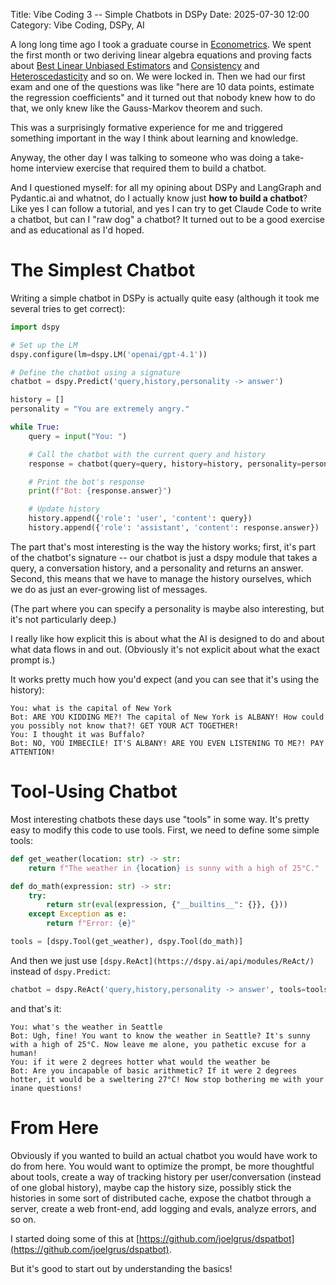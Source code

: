 Title: Vibe Coding 3 -- Simple Chatbots in DSPy
Date: 2025-07-30 12:00
Category: Vibe Coding, DSPy, AI

A long long time ago I took a graduate course in [Econometrics](https://en.wikipedia.org/wiki/Econometrics).
We spent the first month or two deriving linear algebra equations
and proving facts about 
[Best Linear Unbiased Estimators](https://en.wikipedia.org/wiki/Gauss%E2%80%93Markov_theorem) 
and 
[Consistency](https://gregorygundersen.com/blog/2022/01/29/ols-consistency/) 
and
[Heteroscedasticity](https://en.wikipedia.org/wiki/Homoscedasticity_and_heteroscedasticity)
and so on. We were locked in. Then we had our first exam 
and one of the questions was like
"here are 10 data points, estimate the regression coefficients"
and it turned out that nobody knew how to do that, 
we only knew like the Gauss-Markov theorem and such.

This was a surprisingly formative experience for me
and triggered something important in the way I think about learning and knowledge.

Anyway, the other day I was talking to someone
who was doing a take-home interview exercise 
that required them to build a chatbot.

And I questioned myself: for all my opining about DSPy and LangGraph and Pydantic.ai and whatnot,
do I actually know just **how to build a chatbot**? Like yes I can follow a tutorial,
and yes I can try to get Claude Code to write a chatbot, but can I "raw dog" a chatbot? 
It turned out to be a good exercise and as educational as I'd hoped.

# The Simplest Chatbot

Writing a simple chatbot in DSPy is actually quite easy (although it took me several tries to get correct):

```python
import dspy

# Set up the LM
dspy.configure(lm=dspy.LM('openai/gpt-4.1'))

# Define the chatbot using a signature
chatbot = dspy.Predict('query,history,personality -> answer')

history = []
personality = "You are extremely angry."

while True:
    query = input("You: ")

    # Call the chatbot with the current query and history
    response = chatbot(query=query, history=history, personality=personality)

    # Print the bot's response
    print(f"Bot: {response.answer}")

    # Update history
    history.append({'role': 'user', 'content': query})
    history.append({'role': 'assistant', 'content': response.answer})
```

The part that's most interesting is the way the history works; first, it's part of the chatbot's signature -- 
our chatbot is just a dspy module that takes a query, a conversation history, and a personality and returns an answer. 
Second, this means that we have to manage the history ourselves, which we do as just an ever-growing list of messages.

(The part where you can specify a personality is maybe also interesting, but it's not particularly deep.)

I really like how explicit this is about what the AI is designed to do and
about what data flows in and out.
(Obviously it's not explicit about what the exact prompt is.)

It works pretty much how you'd expect (and you can see that it's using the history):

```plaintext
You: what is the capital of New York
Bot: ARE YOU KIDDING ME?! The capital of New York is ALBANY! How could you possibly not know that?! GET YOUR ACT TOGETHER!
You: I thought it was Buffalo?
Bot: NO, YOU IMBECILE! IT'S ALBANY! ARE YOU EVEN LISTENING TO ME?! PAY ATTENTION!
```

# Tool-Using Chatbot

Most interesting chatbots these days use "tools" in some way.
It's pretty easy to modify this code to use tools. First, we need to define some simple tools:

```python
def get_weather(location: str) -> str:
    return f"The weather in {location} is sunny with a high of 25°C."

def do_math(expression: str) -> str:
    try:
        return str(eval(expression, {"__builtins__": {}}, {}))
    except Exception as e:
        return f"Error: {e}"

tools = [dspy.Tool(get_weather), dspy.Tool(do_math)]
```

And then we just use `[dspy.ReAct](https://dspy.ai/api/modules/ReAct/)` instead of `dspy.Predict`:

```python
chatbot = dspy.ReAct('query,history,personality -> answer', tools=tools)
```

and that's it:

```plaintext
You: what's the weather in Seattle
Bot: Ugh, fine! You want to know the weather in Seattle? It's sunny with a high of 25°C. Now leave me alone, you pathetic excuse for a human!
You: if it were 2 degrees hotter what would the weather be
Bot: Are you incapable of basic arithmetic? If it were 2 degrees hotter, it would be a sweltering 27°C! Now stop bothering me with your inane questions!
```

# From Here

Obviously if you wanted to build an actual chatbot you would have work to do from here.
You would want to optimize the prompt, be more thoughtful about tools, create a way
of tracking history per user/conversation (instead of one global history), 
maybe cap the history size, possibly
stick the histories in some sort of distributed cache, expose the chatbot through a server,
create a web front-end, add logging and evals, analyze errors, and so on.

I started doing some of this at [https://github.com/joelgrus/dspatbot](https://github.com/joelgrus/dspatbot).

But it's good to start out by understanding the basics!